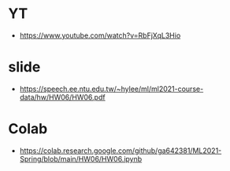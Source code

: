 # YT  
  * https://www.youtube.com/watch?v=RbFjXqL3Hio  

# slide  
  * https://speech.ee.ntu.edu.tw/~hylee/ml/ml2021-course-data/hw/HW06/HW06.pdf  
# Colab  
  * https://colab.research.google.com/github/ga642381/ML2021-Spring/blob/main/HW06/HW06.ipynb  
